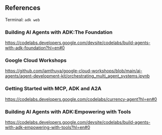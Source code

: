 ## References

Terminal:
``adk web``

### Building AI Agents with ADK:The Foundation
https://codelabs.developers.google.com/devsite/codelabs/build-agents-with-adk-foundation?hl=en#0

### Google Cloud Workshops
https://github.com/iamthuya/google-cloud-workshops/blob/main/ai-agents/agent-development-kit/orchestrating_multi_agent_systems.ipynb

### Getting Started with MCP, ADK and A2A
https://codelabs.developers.google.com/codelabs/currency-agent?hl=en#0

### Building AI Agents with ADK:Empowering with Tools
https://codelabs.developers.google.com/devsite/codelabs/build-agents-with-adk-empowering-with-tools?hl=en#0



